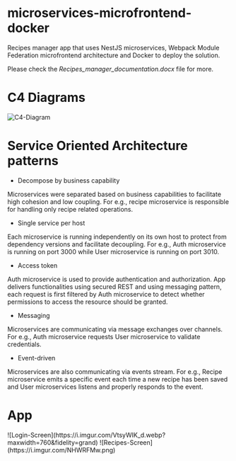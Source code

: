 # microservices-microfrontend-docker

Recipes manager app that uses NestJS microservices, Webpack Module Federation microfrontend architecture and Docker to deploy the solution.

Please check the _Recipes_manager_documentation.docx_ file for more.

# C4 Diagrams

![C4-Diagram](https://i.imgur.com/NHWRFMw.png)


# Service Oriented Architecture patterns

-	Decompose by business capability

Microservices were separated based on business capabilities to facilitate high cohesion and low coupling. For e.g., recipe microservice is responsible for handling only recipe related operations.

-	Single service per host

Each microservice is running independently on its own host to protect from dependency versions and facilitate decoupling. For e.g., Auth microservice is running on port 3000 while User microservice is running on port 3010.

-	Access token

Auth microservice is used to provide authentication and authorization. App delivers functionalities using secured REST and using messaging pattern, each request is first filtered by Auth microservice to detect whether permissions to access the resource should be granted.


-	Messaging

Microservices are communicating via message exchanges over channels. For e.g., Auth microservice requests User microservice to validate credentials.

-	Event-driven

Microservices are also communicating via events stream. For e.g., Recipe microservice emits a specific event each time a new recipe has been saved and User microservices listens and properly responds to the event. 

# App
<blockquote class="imgur-embed-pub" lang="en" data-id="VtsyWIK" data-context="false" ><a href="//imgur.com/VtsyWIK"></a></blockquote><script async src="//s.imgur.com/min/embed.js" charset="utf-8"></script>
![Login-Screen](https://i.imgur.com/VtsyWIK_d.webp?maxwidth=760&fidelity=grand)
![Recipes-Screen](https://i.imgur.com/NHWRFMw.png)
